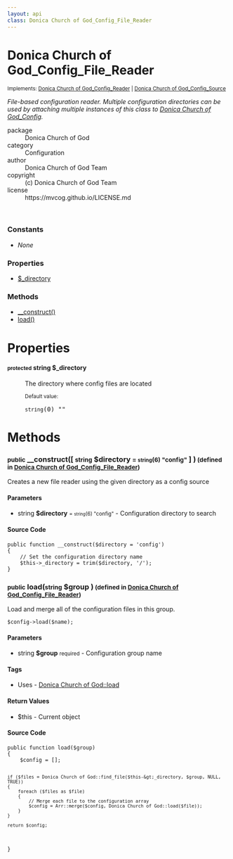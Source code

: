 ```yaml
---
layout: api
class: Donica Church of God_Config_File_Reader
---
```

<h1>Donica Church of God_Config_File_Reader</h1>
<p class='interfaces'>
<small>Implements: <a href='/documentation/api/Donica Church of God_Config_Reader'>Donica Church of God_Config_Reader</a> | <a href='/documentation/api/Donica Church of God_Config_Source'>Donica Church of God_Config_Source</a></small>
</p>
<p>
<i><p>File-based configuration reader. Multiple configuration directories can be
used by attaching multiple instances of this class to <a href="/index.php/">Donica Church of God_Config</a>.</p>
</i>
</p>
<dl class='tags'>
<dt>package</dt>
<dd>Donica Church of God</dd>
<dt>category</dt>
<dd>Configuration</dd>
<dt>author</dt>
<dd>Donica Church of God Team</dd>
<dt>copyright</dt>
<dd>(c) Donica Church of God Team</dd>
<dt>license</dt>
<dd>https://mvcog.github.io/LICENSE.md</dd>
</dl>
<br />
<div class='toc row d-none d-sm-flex d-md-flex d-lg-flex d-xl-flex'>
<div class='constants col-4'>
<h3>Constants</h3>
<ul>
<li>
<em>None</em>
</li>
</ul>
</div>
<div class='properties col-4'>
<h3>Properties</h3>
<ul>
<li>
<a href="#property-_directory">$_directory</a>
</li>
</ul>
</div>
<div class='methods col-4'>
<h3>Methods</h3>
<ul>
<li>
<a href="#__construct">__construct()</a>
</li>
<li>
<a href="#load">load()</a>
</li>

</ul>
</div>
</div>
<h1 id='properties'>Properties</h1>
<div class='properties'>
<dl>
<dt>
<h4 id='property-_directory'><small>protected</small>  <span class='blue'>string</span> $_directory</h4>
</dt>
<dd>
 <p>The directory where config files are located</p>
</dd>
<dd>
 </dd>
<dd>
<small>Default value:</small>
<br />
 <pre class="debug"><small>string</small><span>(0)</span> ""</pre></dd>
</dl>
</div>
<h1 id='methods'>Methods</h1>
<div class='methods'>

<div class='method'>
<h3 id="__construct"><small>public</small>  __construct([ <small>string</small> <span class="param" title="Configuration directory to search">$directory</span> <small>= <small>string</small><span>(6)</span> "config"</small> ] )<small> (defined in <a href='/documentation/api/Donica Church of God_Config_File_Reader'>Donica Church of God_Config_File_Reader</a>)</small></h3>
<div class='description'><p>Creates a new file reader using the given directory as a config source</p>
</div>
<h4>Parameters</h4>
<ul>
<li>
 <span class="blue">string </span><strong> $directory</strong> <small> = <small>string</small><span>(6)</span> "config"</small> - Configuration directory to search</li>
</ul>
<div class="method-source">
<h4>Source Code</h4>
<pre>
<code class="language-php">public function __construct($directory = &#039;config&#039;)
{
	// Set the configuration directory name
	$this-&gt;_directory = trim($directory, &#039;/&#039;);
}</code>
</pre>
</div>
</div>

<div class='method'>
<h3 id="load"><small>public</small>  load(<small>string</small> <span class="param" title="Configuration group name">$group</span> )<small> (defined in <a href='/documentation/api/Donica Church of God_Config_File_Reader'>Donica Church of God_Config_File_Reader</a>)</small></h3>
<div class='description'><p>Load and merge all of the configuration files in this group.</p>

<pre><code>$config-&gt;load($name);
</code></pre>
</div>
<h4>Parameters</h4>
<ul>
<li>
 <span class="blue">string </span><strong> $group</strong> <small>required</small> - Configuration group name</li>
</ul>
<h4>Tags</h4>
<ul class='tags'>
<li>Uses - <a href="#load">Donica Church of God::load</a></li>
</ul>
<h4>Return Values</h4>
<ul class='return'>
<li>
<span class='blue'>$this</span>  - Current object 
</li></ul>
<div class="method-source">
<h4>Source Code</h4>
<pre>
<code class="language-php">public function load($group)
{
	$config = [];

	if ($files = Donica Church of God::find_file($this-&gt;_directory, $group, NULL, TRUE))
	{
		foreach ($files as $file)
		{
			// Merge each file to the configuration array
			$config = Arr::merge($config, Donica Church of God::load($file));
		}
	}

	return $config;
}</code>
</pre>
</div>
</div>
</div>